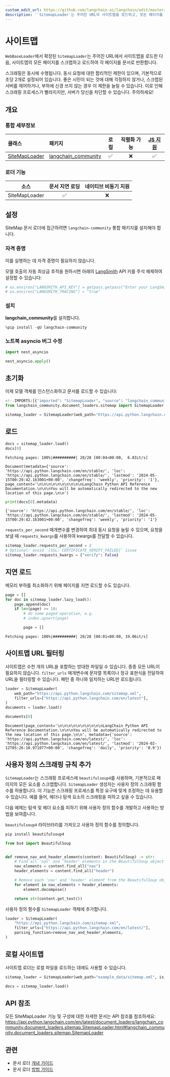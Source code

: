 ```yaml
---
custom_edit_url: https://github.com/langchain-ai/langchain/edit/master/docs/docs/integrations/document_loaders/sitemap.ipynb
description: '`SitemapLoader`는 주어진 URL의 사이트맵을 로드하고, 모든 페이지를 스크랩하여 문서로 반환하는 기능을 제공합니다.'
---
```


# 사이트맵

`WebBaseLoader`에서 확장된 `SitemapLoader`는 주어진 URL에서 사이트맵을 로드한 다음, 사이트맵의 모든 페이지를 스크랩하고 로드하여 각 페이지를 문서로 반환합니다.

스크래핑은 동시에 수행됩니다. 동시 요청에 대한 합리적인 제한이 있으며, 기본적으로 초당 2개로 설정되어 있습니다. 좋은 시민이 되는 것에 대해 걱정하지 않거나, 스크랩된 서버를 제어하거나, 부하에 신경 쓰지 않는 경우 이 제한을 늘릴 수 있습니다. 이로 인해 스크래핑 프로세스가 빨라지지만, 서버가 당신을 차단할 수 있습니다. 주의하세요!

## 개요
### 통합 세부정보

| 클래스 | 패키지 | 로컬 | 직렬화 가능 | [JS 지원](https://js.langchain.com/v0.2/docs/integrations/document_loaders/web_loaders/sitemap/)|
| :--- | :--- | :---: | :---: |  :---: |
| [SiteMapLoader](https://api.python.langchain.com/en/latest/document_loaders/langchain_community.document_loaders.sitemap.SitemapLoader.html#langchain_community.document_loaders.sitemap.SitemapLoader) | [langchain_community](https://api.python.langchain.com/en/latest/community_api_reference.html) | ✅ | ❌ | ✅ | 
### 로더 기능
| 소스 | 문서 지연 로딩 | 네이티브 비동기 지원
| :---: | :---: | :---: |
| SiteMapLoader | ✅ | ❌ | 

## 설정

SiteMap 문서 로더에 접근하려면 `langchain-community` 통합 패키지를 설치해야 합니다.

### 자격 증명

이를 실행하는 데 자격 증명이 필요하지 않습니다.

모델 호출의 자동 최상급 추적을 원하시면 아래의 [LangSmith](https://docs.smith.langchain.com/) API 키를 주석 해제하여 설정할 수 있습니다:

```python
# os.environ["LANGSMITH_API_KEY"] = getpass.getpass("Enter your LangSmith API key: ")
# os.environ["LANGSMITH_TRACING"] = "true"
```


### 설치

**langchain_community**를 설치합니다.

```python
%pip install -qU langchain-community
```


### 노트북 asyncio 버그 수정

```python
import nest_asyncio

nest_asyncio.apply()
```


## 초기화

이제 모델 객체를 인스턴스화하고 문서를 로드할 수 있습니다:

```python
<!--IMPORTS:[{"imported": "SitemapLoader", "source": "langchain_community.document_loaders.sitemap", "docs": "https://api.python.langchain.com/en/latest/document_loaders/langchain_community.document_loaders.sitemap.SitemapLoader.html", "title": "Sitemap"}]-->
from langchain_community.document_loaders.sitemap import SitemapLoader
```


```python
sitemap_loader = SitemapLoader(web_path="https://api.python.langchain.com/sitemap.xml")
```


## 로드

```python
docs = sitemap_loader.load()
docs[0]
```

```output
Fetching pages: 100%|##########| 28/28 [00:04<00:00,  6.83it/s]
```


```output
Document(metadata={'source': 'https://api.python.langchain.com/en/stable/', 'loc': 'https://api.python.langchain.com/en/stable/', 'lastmod': '2024-05-15T00:29:42.163001+00:00', 'changefreq': 'weekly', 'priority': '1'}, page_content='\n\n\n\n\n\n\n\n\n\nLangChain Python API Reference Documentation.\n\n\nYou will be automatically redirected to the new location of this page.\n\n')
```


```python
print(docs[0].metadata)
```

```output
{'source': 'https://api.python.langchain.com/en/stable/', 'loc': 'https://api.python.langchain.com/en/stable/', 'lastmod': '2024-05-15T00:29:42.163001+00:00', 'changefreq': 'weekly', 'priority': '1'}
```

`requests_per_second` 매개변수를 변경하여 최대 동시 요청을 늘릴 수 있으며, 요청을 보낼 때 `requests_kwargs`를 사용하여 kwargs를 전달할 수 있습니다.

```python
sitemap_loader.requests_per_second = 2
# Optional: avoid `[SSL: CERTIFICATE_VERIFY_FAILED]` issue
sitemap_loader.requests_kwargs = {"verify": False}
```


## 지연 로드

메모리 부하를 최소화하기 위해 페이지를 지연 로드할 수도 있습니다.

```python
page = []
for doc in sitemap_loader.lazy_load():
    page.append(doc)
    if len(page) >= 10:
        # do some paged operation, e.g.
        # index.upsert(page)

        page = []
```

```output
Fetching pages: 100%|##########| 28/28 [00:01<00:00, 19.06it/s]
```

## 사이트맵 URL 필터링

사이트맵은 수천 개의 URL을 포함하는 방대한 파일일 수 있습니다. 종종 모든 URL이 필요하지 않습니다. `filter_urls` 매개변수에 문자열 목록이나 정규 표현식을 전달하여 URL을 필터링할 수 있습니다. 패턴 중 하나와 일치하는 URL만 로드됩니다.

```python
loader = SitemapLoader(
    web_path="https://api.python.langchain.com/sitemap.xml",
    filter_urls=["https://api.python.langchain.com/en/latest"],
)
documents = loader.load()
```


```python
documents[0]
```


```output
Document(page_content='\n\n\n\n\n\n\n\n\n\nLangChain Python API Reference Documentation.\n\n\nYou will be automatically redirected to the new location of this page.\n\n', metadata={'source': 'https://api.python.langchain.com/en/latest/', 'loc': 'https://api.python.langchain.com/en/latest/', 'lastmod': '2024-02-12T05:26:10.971077+00:00', 'changefreq': 'daily', 'priority': '0.9'})
```


## 사용자 정의 스크래핑 규칙 추가

`SitemapLoader`는 스크래핑 프로세스에 `beautifulsoup4`를 사용하며, 기본적으로 페이지의 모든 요소를 스크랩합니다. `SitemapLoader` 생성자는 사용자 정의 스크래핑 함수를 허용합니다. 이 기능은 스크래핑 프로세스를 특정 요구에 맞게 조정하는 데 유용할 수 있습니다. 예를 들어, 헤더나 탐색 요소의 스크래핑을 피하고 싶을 수 있습니다.

다음 예제는 탐색 및 헤더 요소를 피하기 위해 사용자 정의 함수를 개발하고 사용하는 방법을 보여줍니다.

`beautifulsoup4` 라이브러리를 가져오고 사용자 정의 함수를 정의합니다.

```python
pip install beautifulsoup4
```


```python
from bs4 import BeautifulSoup


def remove_nav_and_header_elements(content: BeautifulSoup) -> str:
    # Find all 'nav' and 'header' elements in the BeautifulSoup object
    nav_elements = content.find_all("nav")
    header_elements = content.find_all("header")

    # Remove each 'nav' and 'header' element from the BeautifulSoup object
    for element in nav_elements + header_elements:
        element.decompose()

    return str(content.get_text())
```


사용자 정의 함수를 `SitemapLoader` 객체에 추가합니다.

```python
loader = SitemapLoader(
    "https://api.python.langchain.com/sitemap.xml",
    filter_urls=["https://api.python.langchain.com/en/latest/"],
    parsing_function=remove_nav_and_header_elements,
)
```


## 로컬 사이트맵

사이트맵 로더는 로컬 파일을 로드하는 데에도 사용할 수 있습니다.

```python
sitemap_loader = SitemapLoader(web_path="example_data/sitemap.xml", is_local=True)

docs = sitemap_loader.load()
```


## API 참조

모든 SiteMapLoader 기능 및 구성에 대한 자세한 문서는 API 참조를 참조하세요: https://api.python.langchain.com/en/latest/document_loaders/langchain_community.document_loaders.sitemap.SitemapLoader.html#langchain_community.document_loaders.sitemap.SitemapLoader

## 관련

- 문서 로더 [개념 가이드](/docs/concepts/#document-loaders)
- 문서 로더 [방법 가이드](/docs/how_to/#document-loaders)